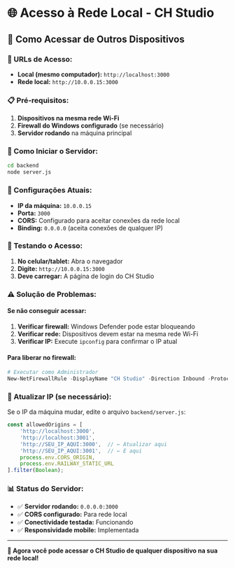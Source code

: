 # 🌐 Acesso à Rede Local - CH Studio

## 📱 Como Acessar de Outros Dispositivos

### 🔗 URLs de Acesso:
- **Local (mesmo computador):** `http://localhost:3000`
- **Rede local:** `http://10.0.0.15:3000`

### 📋 Pré-requisitos:
1. **Dispositivos na mesma rede Wi-Fi**
2. **Firewall do Windows configurado** (se necessário)
3. **Servidor rodando** na máquina principal

### 🚀 Como Iniciar o Servidor:
```bash
cd backend
node server.js
```

### 🔧 Configurações Atuais:
- **IP da máquina:** `10.0.0.15`
- **Porta:** `3000`
- **CORS:** Configurado para aceitar conexões da rede local
- **Binding:** `0.0.0.0` (aceita conexões de qualquer IP)

### 📱 Testando o Acesso:
1. **No celular/tablet:** Abra o navegador
2. **Digite:** `http://10.0.0.15:3000`
3. **Deve carregar:** A página de login do CH Studio

### ⚠️ Solução de Problemas:

#### Se não conseguir acessar:
1. **Verificar firewall:** Windows Defender pode estar bloqueando
2. **Verificar rede:** Dispositivos devem estar na mesma rede Wi-Fi
3. **Verificar IP:** Execute `ipconfig` para confirmar o IP atual

#### Para liberar no firewall:
```powershell
# Executar como Administrador
New-NetFirewallRule -DisplayName "CH Studio" -Direction Inbound -Protocol TCP -LocalPort 3000 -Action Allow
```

### 🔄 Atualizar IP (se necessário):
Se o IP da máquina mudar, edite o arquivo `backend/server.js`:
```javascript
const allowedOrigins = [
    'http://localhost:3000',
    'http://localhost:3001',
    'http://SEU_IP_AQUI:3000',  // ← Atualizar aqui
    'http://SEU_IP_AQUI:3001',  // ← E aqui
    process.env.CORS_ORIGIN,
    process.env.RAILWAY_STATIC_URL
].filter(Boolean);
```

### 📊 Status do Servidor:
- ✅ **Servidor rodando:** `0.0.0.0:3000`
- ✅ **CORS configurado:** Para rede local
- ✅ **Conectividade testada:** Funcionando
- ✅ **Responsividade mobile:** Implementada

---
**🎯 Agora você pode acessar o CH Studio de qualquer dispositivo na sua rede local!**
